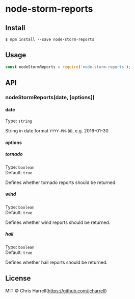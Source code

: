 # node-storm-reports

>

## Install

```
$ npm install --save node-storm-reports
```


## Usage

```js
const nodeStormReports = require('node-storm-reports');
```


## API

### nodeStormReports(date, [options])

#### date
Type: `string`<br>

String in date format `YYYY-MM-DD`, e.g. 2016-01-30

#### options

##### tornado

Type: `boolean`<br>
Default: `true`

Defines whether tornado reports should be returned.

##### wind

Type: `boolean`<br>
Default: `true`

Defines whether wind reports should be returned.

##### hail

Type: `boolean`<br>
Default: `true`

Defines whether hail reports should be returned.


## License

MIT © Chris Harrell(https://github.com/jcharrell)